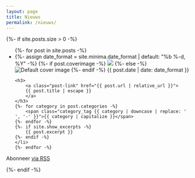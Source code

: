 ```yaml
---
layout: page
title: Nieuws
permalink: /nieuws/
---
```


{%- if site.posts.size > 0 -%}
<ul class="post-list">
    {%- for post in site.posts -%}
    <li>
    {%- assign date_format = site.minima.date_format | default: "%b %-d, %Y" -%}
    {%- if post.coverimage -%}
        <img src="{{ post.coverimage }}" />
    {%- else -%}
        <img src="/assets/images/article.svg" alt="Default cover image" />
    {%- endif -%}
    <span class="post-meta">{{ post.date | date: date_format }}</span>

    <h3>
        <a class="post-link" href="{{ post.url | relative_url }}">
        {{ post.title | escape }}
        </a>
    </h3>
    {%- for category in post.categories -%}
        <span class="category_tag {{ category | downcase | replace: ' ', '-' }}">{{ category | capitalize }}</span>
    {%- endfor -%}
    {%- if site.show_excerpts -%}
        {{ post.excerpt }}
    {%- endif -%}
    </li>
    {%- endfor -%}
</ul>

<p class="rss-subscribe">Abonneer <a href="{{ "/feed.xml" | relative_url }}">via RSS</a></p>
{%- endif -%}
